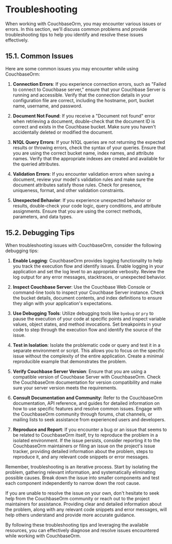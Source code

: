 # Troubleshooting

When working with CouchbaseOrm, you may encounter various issues or errors. In this section, we'll discuss common problems and provide troubleshooting tips to help you identify and resolve these issues effectively.

## 15.1. Common Issues

Here are some common issues you may encounter while using CouchbaseOrm:

1. **Connection Errors**: If you experience connection errors, such as "Failed to connect to Couchbase server," ensure that your Couchbase Server is running and accessible. Verify that the connection details in your configuration file are correct, including the hostname, port, bucket name, username, and password.

2. **Document Not Found**: If you receive a "Document not found" error when retrieving a document, double-check that the document ID is correct and exists in the Couchbase bucket. Make sure you haven't accidentally deleted or modified the document.

3. **N1QL Query Errors**: If your N1QL queries are not returning the expected results or throwing errors, check the syntax of your queries. Ensure that you are using the correct bucket name, index names, and attribute names. Verify that the appropriate indexes are created and available for the queried attributes.

4. **Validation Errors**: If you encounter validation errors when saving a document, review your model's validation rules and make sure the document attributes satisfy those rules. Check for presence, uniqueness, format, and other validation constraints.

5. **Unexpected Behavior**: If you experience unexpected behavior or results, double-check your code logic, query conditions, and attribute assignments. Ensure that you are using the correct methods, parameters, and data types.

## 15.2. Debugging Tips

When troubleshooting issues with CouchbaseOrm, consider the following debugging tips:

1. **Enable Logging**: CouchbaseOrm provides logging functionality to help you track the execution flow and identify issues. Enable logging in your application and set the log level to an appropriate verbosity. Review the log output for any error messages, stacktraces, or unexpected behavior.

2. **Inspect Couchbase Server**: Use the Couchbase Web Console or command-line tools to inspect your Couchbase Server instance. Check the bucket details, document contents, and index definitions to ensure they align with your application's expectations.

3. **Use Debugging Tools**: Utilize debugging tools like `byebug` or `pry` to pause the execution of your code at specific points and inspect variable values, object states, and method invocations. Set breakpoints in your code to step through the execution flow and identify the source of the issue.

4. **Test in Isolation**: Isolate the problematic code or query and test it in a separate environment or script. This allows you to focus on the specific issue without the complexity of the entire application. Create a minimal reproducible example that demonstrates the problem.

5. **Verify Couchbase Server Version**: Ensure that you are using a compatible version of Couchbase Server with CouchbaseOrm. Check the CouchbaseOrm documentation for version compatibility and make sure your server version meets the requirements.

6. **Consult Documentation and Community**: Refer to the CouchbaseOrm documentation, API reference, and guides for detailed information on how to use specific features and resolve common issues. Engage with the CouchbaseOrm community through forums, chat channels, or mailing lists to seek assistance from experienced users and developers.

7. **Reproduce and Report**: If you encounter a bug or an issue that seems to be related to CouchbaseOrm itself, try to reproduce the problem in a isolated environment. If the issue persists, consider reporting it to the CouchbaseOrm maintainers or filing an issue on the project's issue tracker, providing detailed information about the problem, steps to reproduce it, and any relevant code snippets or error messages.

Remember, troubleshooting is an iterative process. Start by isolating the problem, gathering relevant information, and systematically eliminating possible causes. Break down the issue into smaller components and test each component independently to narrow down the root cause.

If you are unable to resolve the issue on your own, don't hesitate to seek help from the CouchbaseOrm community or reach out to the project maintainers for assistance. Providing clear and detailed information about the problem, along with any relevant code snippets and error messages, will help others understand and provide more accurate guidance.

By following these troubleshooting tips and leveraging the available resources, you can effectively diagnose and resolve issues encountered while working with CouchbaseOrm.
